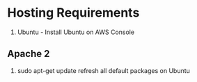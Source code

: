 # Hosting Requirements

1. Ubuntu - Install Ubuntu on AWS Console

## Apache 2
1. sudo apt-get update
refresh all default packages on Ubuntu
